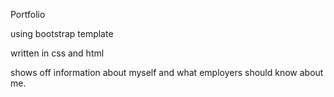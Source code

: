 Portfolio

using bootstrap template

written in css and html

shows off information about myself and what employers should know about me.

